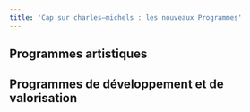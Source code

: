 ```yaml
---
title: 'Cap sur charles—michels : les nouveaux Programmes'
---
```


## Programmes artistiques

## Programmes de développement et de valorisation